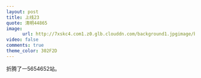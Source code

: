 ```yaml
---
layout: post
title: 上线23
quote: 清明44865
image:
      url: http://7xskc4.com1.z0.glb.clouddn.com/background1.jpgimage/bg1.jpg
video: false
comments: true
theme_color: 302F2D
---
```

折腾了一5654652站。